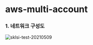 # aws-multi-account

### 1. 네트워크 구성도
![sklsi-test-20210509](https://user-images.githubusercontent.com/3445899/117609205-820e7e80-b19a-11eb-9da3-136bf6195b73.png)
